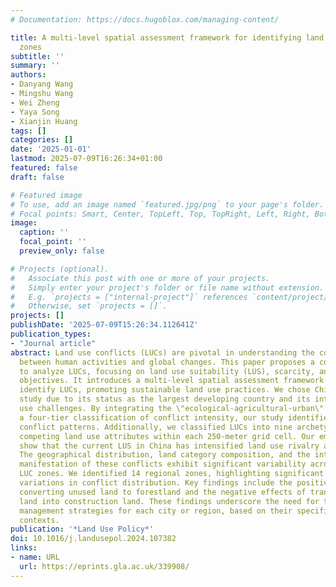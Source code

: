 ```yaml
---
# Documentation: https://docs.hugoblox.com/managing-content/

title: A multi-level spatial assessment framework for identifying land use conflict
  zones
subtitle: ''
summary: ''
authors:
- Danyang Wang
- Mingshu Wang
- Wei Zheng
- Yaya Song
- Xianjin Huang
tags: []
categories: []
date: '2025-01-01'
lastmod: 2025-07-09T16:26:34+01:00
featured: false
draft: false

# Featured image
# To use, add an image named `featured.jpg/png` to your page's folder.
# Focal points: Smart, Center, TopLeft, Top, TopRight, Left, Right, BottomLeft, Bottom, BottomRight.
image:
  caption: ''
  focal_point: ''
  preview_only: false

# Projects (optional).
#   Associate this post with one or more of your projects.
#   Simply enter your project's folder or file name without extension.
#   E.g. `projects = ["internal-project"]` references `content/project/deep-learning/index.md`.
#   Otherwise, set `projects = []`.
projects: []
publishDate: '2025-07-09T15:26:34.112641Z'
publication_types:
- "Journal article"
abstract: Land use conflicts (LUCs) are pivotal in understanding the complex interactions
  between human activities and global changes. This paper proposes a conceptual framework
  to analyze LUCs, focusing on land use suitability (LUS), scarcity, and diverse development
  objectives. It introduces a multi-level spatial assessment framework designed to
  identify LUCs, promoting sustainable land use practices. We chose China as the case
  study due to its status as the largest developing country and its intricate land
  use challenges. By integrating the \"ecological-agricultural-urban\" function with
  a four-tier classification of conflict intensity, our study identifies 12 distinct
  conflict patterns. Additionally, we classified LUCs into nine archetypes based on
  competing land use attributes within each 250-meter grid cell. Our empirical results
  show that the current LUS in China has intensified land use rivalry and conflicts.
  The geographical distribution, land category composition, and the intensity and
  manifestation of these conflicts exhibit significant variability across different
  LUC zones. We identified 14 regional zones, highlighting significant spatiotemporal
  variations in conflict distribution. Key findings include the positive impact of
  converting unused land to forestland and the negative effects of transforming agricultural
  land into construction land. These findings underscore the need for tailored land
  management strategies for each city or region, based on their specific development
  contexts.
publication: '*Land Use Policy*'
doi: 10.1016/j.landusepol.2024.107382
links:
- name: URL
  url: https://eprints.gla.ac.uk/339908/
---
```

